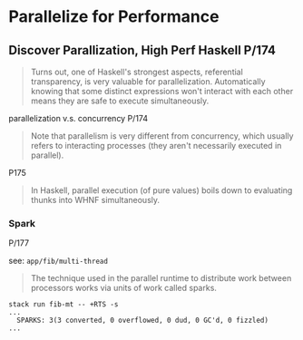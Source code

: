 # Parallelize for Performance

## Discover Parallization, High Perf Haskell P/174

> Turns out, one of Haskell's strongest aspects, referential transparency,
> is very valuable for parallelization. Automatically knowing that some distinct expressions won't interact with each other means they are safe to execute
> simultaneously.

parallelization v.s. concurrency P/174

> Note that parallelism is very different from concurrency, which usually
> refers to interacting processes (they aren't necessarily executed in
> parallel).

P175

> In Haskell, parallel execution (of pure values) boils down to
> evaluating thunks into WHNF simultaneously.

### Spark

P/177

see: `app/fib/multi-thread`

> The technique used in the parallel runtime to distribute work
> between processors works via units of work called sparks.

```text
stack run fib-mt -- +RTS -s
...
  SPARKS: 3(3 converted, 0 overflowed, 0 dud, 0 GC'd, 0 fizzled)
...
```
